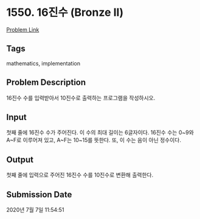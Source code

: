 # 1550. 16진수 (Bronze II) 

[Problem Link](https://www.acmicpc.net/problem/1550) 

## Tags

mathematics, implementation

## Problem Description

<p>16진수 수를 입력받아서 10진수로 출력하는 프로그램을 작성하시오.</p>

## Input

 <p>첫째 줄에 16진수 수가 주어진다. 이 수의 최대 길이는 6글자이다. 16진수 수는 0~9와 A~F로 이루어져 있고, A~F는 10~15를 뜻한다. 또, 이 수는 음이 아닌 정수이다.</p>

## Output

 <p>첫째 줄에 입력으로 주어진 16진수 수를 10진수로 변환해 출력한다.</p>

## Submission Date

2020년 7월 7일 11:54:51


